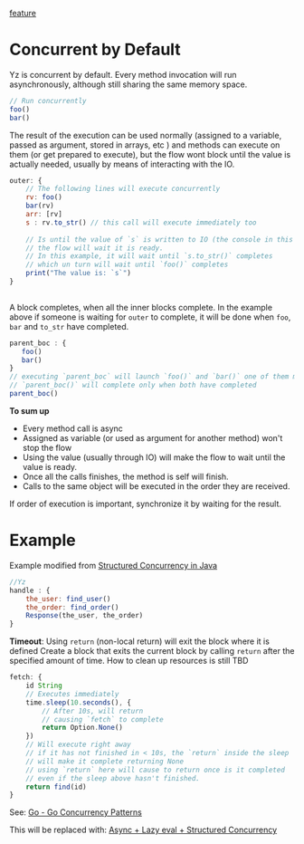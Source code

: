 [feature](../tags/feature.md)

# Concurrent by Default 
Yz is concurrent by default. Every method invocation will run asynchronously, although still sharing the same memory space.
```js
// Run concurrently 
foo()
bar()
```

The result of the execution can be used normally (assigned to a variable, passed as argument, stored in arrays, etc ) and methods can execute on them (or get prepared to execute), but the flow wont block until the value is actually needed, usually by means of interacting with the IO. 

```js
outer: {
	// The following lines will execute concurrently
	rv: foo()
	bar(rv)
	arr: [rv] 
	s : rv.to_str() // this call will execute immediately too
	
	// Is until the value of `s` is written to IO (the console in this case)
	// the flow will wait it is ready. 
	// In this example, it will wait until `s.to_str()` completes
	// which un turn will wait until `foo()` completes
	print("The value is: `s`")
}
 
```

A block completes, when all the inner blocks complete. In the example above if someone is waiting for `outer` to complete, it will be done when `foo`, `bar` and `to_str` have completed.

```js
parent_boc : { 
   foo()
   bar() 
}
// executing `parent_boc` will launch `foo()` and `bar()` one of them might finish earlier than the other
// `parent_boc()` will complete only when both have completed
parent_boc()
```


**To sum up** 
- Every method call is async
- Assigned as variable (or used as argument for another method) won't stop the flow
- Using the value (usually through IO) will make the flow to wait until the value is ready.
- Once all the calls finishes, the method is self will finish. 
- Calls to the same object will be executed in the order they are received.

If order of execution is important, synchronize it by waiting for the result. 

# Example
Example modified from [Structured Concurrency in Java](https://openjdk.org/jeps/428#:~:text=For%20example%2C%20in%20this%20single%2Dthreaded%20version%20of%20handle()%20the%20task%2Dsubtask%20relationship%20is%20apparent%20from%20the%20syntactic%20structure%3A)
```js
//Yz 
handle : {
    the_user: find_user()
    the_order: find_order()
    Response(the_user, the_order)
}
```

**Timeout**: 
Using `return` (non-local return) will exit the block where it is defined
Create a block that exits the current block by calling `return` after the specified amount of time. How to clean up resources is still TBD

```javascript
fetch: {
    id String
	// Executes immediately
    time.sleep(10.seconds(), {
	    // After 10s, will return
	    // causing `fetch` to complete
        return Option.None()
    })
    // Will execute right away
	// if it has not finished in < 10s, the `return` inside the sleep
	// will make it complete returning None
	// using `return` here will cause to return once is it completed
	// even if the sleep above hasn't finished.
    return find(id) 
}
```


See: [Go - Go Concurrency Patterns](../Examples/Go%20-%20Go%20Concurrency%20Patterns.md)


This will be replaced with:  [Async + Lazy eval + Structured Concurrency](../Questions/solved/concurrency/Async%20+%20Lazy%20eval%20+%20Structured%20Concurrency.md)


